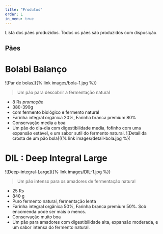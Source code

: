 ```yaml
---
title: "Produtos"
order: 1
in_menu: true
---
```

Lista dos pães produzidos.
Todos os pães são produzidos com disposição. 

## Pães
# Bolabi Balanço
![Par de bolas]({% link images/bola-1.jpg %})

> Um pão para descobrir a fermentação natural
- 8 Rs *promoção*
- 380-390g
- com fermento biológico e fermento natural
- Farinha integral orgânica 20%, Farinha branca premium 80%
- Conservação media a boa
- Um pão do dia-dia com digestibilidade media, fofinho com uma expansão estável, e um sabor sutil do fermento natural.
![Detail da crosta de um pão bola]({% link images/detail-bola.jpg %}) 

# DIL : Deep Integral Large
![Deep-integral-Large]({% link images/DIL-1.jpg %})
> Um pão intenso para os amadores de fermentação natural
- 25 Rs
- 840 g
- Puro fermento natural, fermentação lenta
- Farinha integral orgânica 50%, Farinha branca premium 50%. Sob encomenda pode ser mais o menos.
- Conservação muito boa
- Um pão para amadores com digestibilidade alta, expansão moderada, e um sabor intensa do fermento natural. 